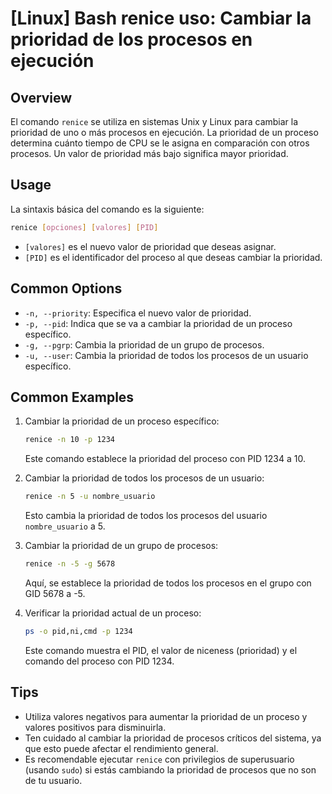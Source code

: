 # [Linux] Bash renice uso: Cambiar la prioridad de los procesos en ejecución

## Overview
El comando `renice` se utiliza en sistemas Unix y Linux para cambiar la prioridad de uno o más procesos en ejecución. La prioridad de un proceso determina cuánto tiempo de CPU se le asigna en comparación con otros procesos. Un valor de prioridad más bajo significa mayor prioridad.

## Usage
La sintaxis básica del comando es la siguiente:

```bash
renice [opciones] [valores] [PID]
```

- `[valores]` es el nuevo valor de prioridad que deseas asignar.
- `[PID]` es el identificador del proceso al que deseas cambiar la prioridad.

## Common Options
- `-n, --priority`: Especifica el nuevo valor de prioridad.
- `-p, --pid`: Indica que se va a cambiar la prioridad de un proceso específico.
- `-g, --pgrp`: Cambia la prioridad de un grupo de procesos.
- `-u, --user`: Cambia la prioridad de todos los procesos de un usuario específico.

## Common Examples

1. Cambiar la prioridad de un proceso específico:
   ```bash
   renice -n 10 -p 1234
   ```
   Este comando establece la prioridad del proceso con PID 1234 a 10.

2. Cambiar la prioridad de todos los procesos de un usuario:
   ```bash
   renice -n 5 -u nombre_usuario
   ```
   Esto cambia la prioridad de todos los procesos del usuario `nombre_usuario` a 5.

3. Cambiar la prioridad de un grupo de procesos:
   ```bash
   renice -n -5 -g 5678
   ```
   Aquí, se establece la prioridad de todos los procesos en el grupo con GID 5678 a -5.

4. Verificar la prioridad actual de un proceso:
   ```bash
   ps -o pid,ni,cmd -p 1234
   ```
   Este comando muestra el PID, el valor de niceness (prioridad) y el comando del proceso con PID 1234.

## Tips
- Utiliza valores negativos para aumentar la prioridad de un proceso y valores positivos para disminuirla.
- Ten cuidado al cambiar la prioridad de procesos críticos del sistema, ya que esto puede afectar el rendimiento general.
- Es recomendable ejecutar `renice` con privilegios de superusuario (usando `sudo`) si estás cambiando la prioridad de procesos que no son de tu usuario.
